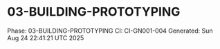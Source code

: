 # 03-BUILDING-PROTOTYPING
Phase: 03-BUILDING-PROTOTYPING
CI: CI-GN001-004
Generated: Sun Aug 24 22:41:21 UTC 2025

